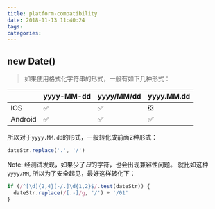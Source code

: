 ```yaml
---
title: platform-compatibility
date: 2018-11-13 11:40:24
tags:
categories:
---
```


## new Date()
> 如果使用格式化字符串的形式，一般有如下几种形式：

|   | yyyy-MM-dd | yyyy/MM/dd | yyyy.MM.dd |
| --  | -- | -- | -- |
| IOS | ✅ |  ✅ | ❎ |
| Android | ✅ | ✅ | ✅ |

所以对于`yyyy.MM.dd`的形式，一般转化成前面2种形式：

``` js
dateStr.replace('.', '/')
```

Note: 经测试发现，如果少了*日*的字符，也会出现兼容性问题。
就比如这种`yyyy/MM`, 所以为了安全起见，最好这样转化下：

``` js
if (/^[\d]{2,4}[-/.]\d{1,2}$/.test(dateStr)) {
  dateStr.replace(/[.-]/g, '/') + '/01'
}
```

